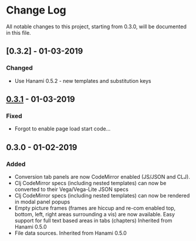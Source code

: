 # Change Log
All notable changes to this project, starting from 0.3.0, will be documented in this file.


## [0.3.2] - 01-03-2019
### Changed
- Use Hanami 0.5.2 - new templates and substitution keys

## [0.3.1] - 01-03-2019
### Fixed
- Forgot to enable page load start code...

## 0.3.0 - 01-02-2019
### Added
- Conversion tab panels are now CodeMirror enabled (JS/JSON and CLJ).
- Clj CodeMirror specs (including nested templates) can now be converted to their Vega/Vega-Lite JSON specs
- Clj CodeMirror specs (including nested templates) can now be rendered in modal panel popups
- Empty picture frames (frames are hiccup and re-com enabled top, bottom, left, right areas surrounding a vis) are now available. Easy support for full text based areas in tabs (chapters) Inherited from Hanami 0.5.0
- File data sources. Inherited from Hanami 0.5.0


[0.3.1]: https://github.com/jsa-aerial/saite/compare/0.3.0...0.3.1
[0.3.0]: https://github.com/jsa-aerial/saite/compare/0.2.0...0.3.0
